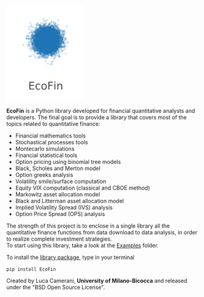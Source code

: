 <img src="https://raw.githubusercontent.com/LucaCamerani/EcoFin-Library/5e9d8bbc19e28abe01d8469fffc143fe1f7dee32/EcoFin/LOGO.svg" width="200">

<b>EcoFin</b> is a Python library developed for financial quantitative analysts and developers.
The final goal is to provide a library that covers most of the topics related to quantitative finance:
* Financial mathematics tools
* Stochastical processes tools
* Montecarlo simulations
* Financial statistical tools
* Option pricing using binomial tree models
* Black, Scholes and Merton model
* Option greeks analysis
* Volatility smile/surface computation
* Equity VIX computation (classical and CBOE method)
* Markowitz asset allocation model
* Black and Litterman asset allocation model
* Implied Volatility Spread (IVS) analysis
* Option Price Spread (OPS) analysis


The strength of this project is to enclose in a single library all the quantitative finance functions from data download to data analysis, in order to realize complete investment strategies.<br>
To start using this library, take a look at the <a href="/Examples/">Examples</a> folder.

To install the <a href="https://pypi.org/project/EcoFin/">library package<a>, type in your terminal
```{r test-python, engine='python'}
pip install EcoFin
```

Created by Luca Camerani, <b>University of Milano-Bicocca</b> and released under the "BSD Open Source License".
